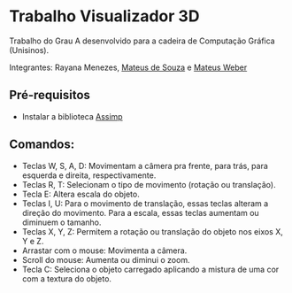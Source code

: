 # Trabalho Visualizador 3D
Trabalho do Grau A desenvolvido para a cadeira de Computação Gráfica (Unisinos).

Integrantes: Rayana Menezes, [Mateus de Souza](https://github.com/mateusdesouzaa) e [Mateus Weber](https://github.com/MateusDW)

## Pré-requisitos
- Instalar a biblioteca [Assimp](https://assimp-docs.readthedocs.io/en/v5.1.0/)

## Comandos:
- Teclas W, S, A, D: Movimentam a câmera pra frente, para trás, para esquerda e direita, respectivamente.
- Teclas R, T: Selecionam o tipo de movimento (rotação ou translação).
- Tecla E: Altera escala do objeto.
- Teclas I, U: Para o movimento de translação, essas teclas alteram a direção do movimento. Para a escala, essas teclas aumentam ou diminuem o tamanho.
- Teclas X, Y, Z: Permitem a rotação ou translação do objeto nos eixos X, Y e Z.
- Arrastar com o mouse: Movimenta a câmera.
- Scroll do mouse: Aumenta ou diminui o zoom.
- Tecla C: Seleciona o objeto carregado aplicando a mistura de uma cor com a textura do objeto.
